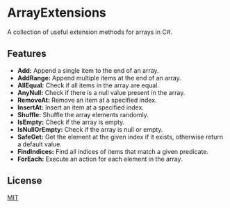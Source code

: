 # ArrayExtensions

A collection of useful extension methods for arrays in C#. 

## Features

- **Add:** Append a single item to the end of an array.
- **AddRange:** Append multiple items at the end of an array.
- **AllEqual:** Check if all items in the array are equal.
- **AnyNull:** Check if there is a null value present in the array.
- **RemoveAt:** Remove an item at a specified index.
- **InsertAt:** Insert an item at a specified index.
- **Shuffle:** Shuffle the array elements randomly.
- **IsEmpty:** Check if the array is empty.
- **IsNullOrEmpty:** Check if the array is null or empty.
- **SafeGet:** Get the element at the given index if it exists, otherwise return a default value.
- **FindIndices:** Find all indices of items that match a given predicate.
- **ForEach:** Execute an action for each element in the array.

## License

[MIT](https://opensource.org/licenses/MIT)

